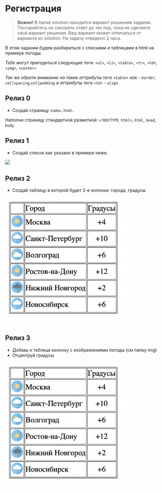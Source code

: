 # Регистрация
> **Важно!** В папке solution находится вариант решенния задания. Постарайтесь не смотреть ответ до тех пор, пока не сделаете свой вариант решения. Ваш вариант может отличаться от варианта из solution. На задачу отведено 2 часа.

В этом задании будем разбираться с списками и таблицами в html на примере погоды.

*Тебе могут пригодиться следующие теги: `<ul>`, `<li>`, `<table>`, `<tr>`, `<td>`, `<img>`, `<center>`*

*Так же обрати внимание на такие аттрибуты тега `<table>` как - `border`, `cellspacing`,`cellpadding` и аттрибуты тега `<td>` - `align`*

## Релиз 0
- Создай страницу `index.html`.

Наполни страницу стандартной разметкой: `<!DOCTYPE html>`, `html`, `head`, `body`

## Релиз 1
- Создай список как указано в примере ниже.

[<img src="/readme-assets/registration.png" width="400"/>](/readme-assets/list.png)

## Релиз 2
- Создай таблицу в которой будет 2-е колонки: города, градусы

[<img src="/readme-assets/table-2.png" width="400"/>](/readme-assets/table-1.png)

## Релиз 3
- Добавь к таблице колонку с изображениями погоды (см папку img)
- Отцентруй градусы

[<img src="/readme-assets/table-2.png" width="400"/>](/readme-assets/table-2.png)